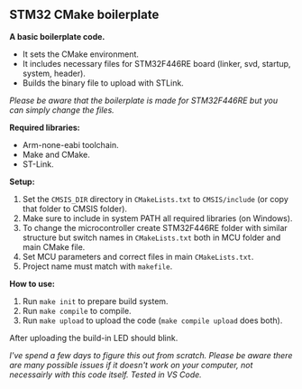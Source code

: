 ## STM32 CMake boilerplate

**A basic boilerplate code.**
- It sets the CMake environment.
- It includes necessary files for STM32F446RE board (linker, svd, startup, system, header).
- Builds the binary file to upload with STLink.

*Please be aware that the boilerplate is made for STM32F446RE but you can simply change the files.*

**Required libraries:**
- Arm-none-eabi toolchain.
- Make and CMake.
- ST-Link.

**Setup:**
1. Set the `CMSIS_DIR` directory in `CMakeLists.txt` to `CMSIS/include` (or copy that folder to CMSIS folder).
2. Make sure to include in system PATH all required libraries (on Windows).
3. To change the microcontroller create STM32F446RE folder with similar structure but switch names in `CMakeLists.txt` both in MCU folder and main CMake file.
4. Set MCU parameters and correct files in main `CMakeLists.txt`.
5. Project name must match with `makefile`.

**How to use:**
1. Run `make init` to prepare build system.
2. Run `make compile` to compile.
3. Run `make upload` to upload the code (`make compile upload` does both).

After uploading the build-in LED should blink.

*I've spend a few days to figure this out from scratch. Please be aware there are many possible issues if it doesn't work on your computer, not necessairly with this code itself. Tested in VS Code.*